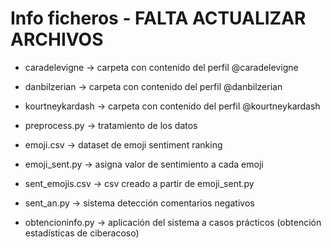 # Info ficheros - FALTA ACTUALIZAR ARCHIVOS

- caradelevigne -> carpeta con contenido del perfil @caradelevigne
- danbilzerian -> carpeta con contenido del perfil @danbilzerian
- kourtneykardash -> carpeta con contenido del perfil @kourtneykardash

- preprocess.py -> tratamiento de los datos

- emoji.csv -> dataset de emoji sentiment ranking
- emoji_sent.py -> asigna valor de sentimiento a cada emoji
- sent_emojis.csv -> csv creado a partir de emoji_sent.py

- sent_an.py -> sistema detección comentarios negativos

- obtencioninfo.py -> aplicación del sistema a casos prácticos (obtención estadísticas de ciberacoso)
